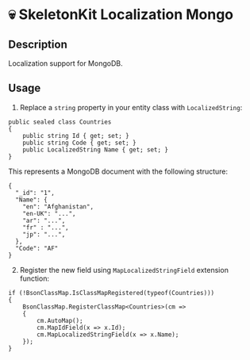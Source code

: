# 💀 SkeletonKit Localization Mongo

## Description
Localization support for MongoDB.

## Usage
1. Replace a `string` property in your entity class with `LocalizedString`:
```  
public sealed class Countries
{
	public string Id { get; set; }
	public string Code { get; set; }
	public LocalizedString Name { get; set; }
}
```

This represents a MongoDB document with the following structure:
```
{
  "_id": "1",
  "Name": {
    "en": "Afghanistan",
    "en-UK": "...",
    "ar": "...",
    "fr" : "...",
    "jp": "...",
  },
  "Code": "AF"
}
```

2. Register the new field using `MapLocalizedStringField` extension function: 
```
if (!BsonClassMap.IsClassMapRegistered(typeof(Countries)))
{
    BsonClassMap.RegisterClassMap<Countries>(cm =>
    {
        cm.AutoMap();
        cm.MapIdField(x => x.Id);
        cm.MapLocalizedStringField(x => x.Name);
    });
}
```
